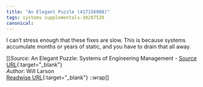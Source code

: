 ```yaml
---
title: "An Elegant Puzzle (417156908)"
tags: systems supplementals-10287520
canonical: 
---
```


I can’t stress enough that these fixes are slow. This is because systems accumulate months or years of static, and you have to drain that all away.


[[_Source_: An Elegant Puzzle: Systems of Engineering Management - [Source URL](){:target="_blank"}<br>
_Author_: Will Larson<br>
[Readwise URL](https://readwise.io/open/417156908){:target="_blank"}
::wrap]]